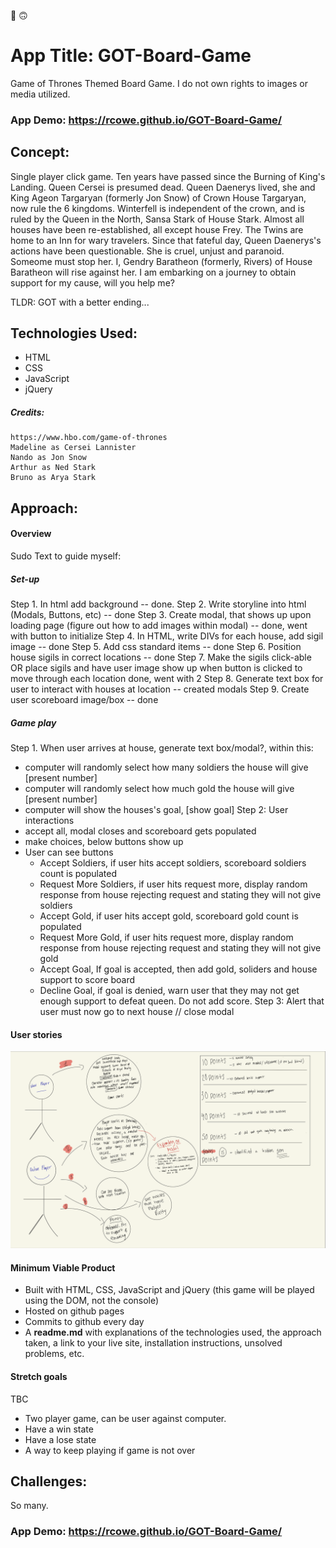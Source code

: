 :dancer:
:upside_down_face:

# App Title: GOT-Board-Game
Game of Thrones Themed Board Game. I do not own rights to images or media utilized.

### App Demo: https://rcowe.github.io/GOT-Board-Game/

## Concept:

Single player click game. Ten years have passed since the Burning of King's Landing. Queen Cersei is presumed dead. Queen Daenerys lived, she and King Ageon Targaryan (formerly Jon Snow) of Crown House Targaryan, now rule the 6 kingdoms. Winterfell is independent of the crown, and is ruled by the Queen in the North, Sansa Stark of House Stark. Almost all houses have been re-established, all except house Frey. The Twins are home to an Inn for wary travelers. Since that fateful day, Queen Daenerys's actions have been questionable. She is cruel, unjust and paranoid. Someome must stop her. I, Gendry Baratheon (formerly, Rivers) of House Baratheon will rise against her. 
I am embarking on a journey to obtain support for my cause, will you help me?

TLDR: GOT with a better ending...


## Technologies Used:

* HTML
* CSS
* JavaScript 
* jQuery

##### Credits:

    https://www.hbo.com/game-of-thrones
    Madeline as Cersei Lannister
    Nando as Jon Snow
    Arthur as Ned Stark
    Bruno as Arya Stark


## Approach:

#### Overview

Sudo Text to guide myself:

##### Set-up

Step 1. In html add background -- done.
Step 2. Write storyline into html (Modals, Buttons, etc) -- done
Step 3. Create modal, that shows up upon loading page (figure out how to add images within modal) -- done, went with button to initialize
Step 4. In HTML, write DIVs for each house, add sigil image -- done
Step 5. Add css standard items -- done
Step 6. Position house sigils in correct locations -- done
Step 7. Make the sigils click-able OR place sigils and have user image show up when button is clicked to move through each location done, went with 2
Step 8. Generate text box for user to interact with houses at location -- created modals
Step 9. Create user scoreboard image/box -- done

##### Game play

Step 1. When user arrives at house, generate text box/modal?, within this:
- computer will randomly select how many soldiers the house will give [present number]
- computer will randomly select how much gold the house will give [present number]
- computer will show the houses's goal, [show goal]
  Step 2: User interactions
- accept all, modal closes and scoreboard gets populated
- make choices, below buttons show up
- User can see buttons
    - Accept Soldiers, if user hits accept soldiers, scoreboard soldiers count is populated
    - Request More Soldiers, if user hits request more, display random response from house rejecting request and stating they will not give soldiers
    - Accept Gold, if user hits accept gold, scoreboard gold count is populated
    - Request More Gold, if user hits request more, display random response from house rejecting request and stating they will not give gold
    - Accept Goal, If goal is accepted, then add gold,  soliders and house support to score board
    - Decline Goal, if goal is denied, warn user that they may not get enough support to defeat queen. Do not add score.
      Step 3: Alert that user must now go to next house // close modal

#### User stories

![GOT user story](GOT-UserStory.png)

#### Minimum Viable Product

* Built with HTML, CSS, JavaScript and jQuery (this game will be played using the DOM, not the console)
* Hosted on github pages
* Commits to github every day
* A **readme.md** with explanations of the technologies used, the approach taken, a link to your live site, installation instructions, unsolved problems, etc.



#### Stretch goals

TBC 
* Two player game, can be user against computer.
* Have a win state
* Have a lose state
* A way to keep playing if game is not over 

## Challenges:

So many. 

### App Demo: https://rcowe.github.io/GOT-Board-Game/
